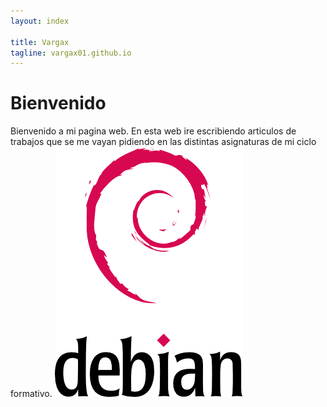 ```yaml
---
layout: index

title: Vargax	
tagline: vargax01.github.io
---
```


# Bienvenido
Bienvenido a mi pagina web. En esta web ire escribiendo articulos de trabajos que se 
me vayan pidiendo en las distintas  asignaturas  de mi ciclo formativo.
![debian](./img/debian.png)
